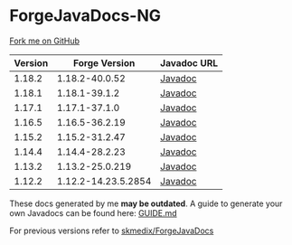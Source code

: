# ForgeJavaDocs-NG

[Fork me on GitHub](https://github.com/Nekoyue/ForgeJavaDocs-NG)

| Version | Forge Version       | Javadoc URL                                                           |
|---------|---------------------|-----------------------------------------------------------------------|
| 1.18.2  | 1.18.2-40.0.52      | [Javadoc](https://nekoyue.github.io/ForgeJavaDocs-NG/javadoc/1.18.2/) |
| 1.18.1  | 1.18.1-39.1.2       | [Javadoc](https://nekoyue.github.io/ForgeJavaDocs-NG/javadoc/1.18.1/) |
| 1.17.1  | 1.17.1-37.1.0       | [Javadoc](https://nekoyue.github.io/ForgeJavaDocs-NG/javadoc/1.17.1/) |
| 1.16.5  | 1.16.5-36.2.19      | [Javadoc](https://nekoyue.github.io/ForgeJavaDocs-NG/javadoc/1.16.5/) |
| 1.15.2  | 1.15.2-31.2.47      | [Javadoc](https://nekoyue.github.io/ForgeJavaDocs-NG/javadoc/1.15.2/) |
| 1.14.4  | 1.14.4-28.2.23      | [Javadoc](https://nekoyue.github.io/ForgeJavaDocs-NG/javadoc/1.14.4/) |
| 1.13.2  | 1.13.2-25.0.219     | [Javadoc](https://nekoyue.github.io/ForgeJavaDocs-NG/javadoc/1.13.2/) |
| 1.12.2  | 1.12.2-14.23.5.2854 | [Javadoc](https://nekoyue.github.io/ForgeJavaDocs-NG/javadoc/1.12.2/) |

These docs generated by me **may be outdated**. A guide to generate your own Javadocs can be found
here: [GUIDE.md](https://github.com/Nekoyue/ForgeJavaDocs-NG/blob/master/GUIDE.md)

For previous versions refer to [skmedix/ForgeJavaDocs](https://skmedix.github.io/ForgeJavaDocs/)
